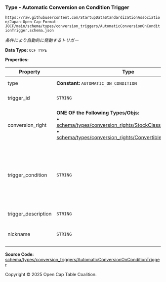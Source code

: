 ### Type - Automatic Conversion on Condition Trigger

`https://raw.githubusercontent.com/StartupDataStandardizationAssociation/Japan-Open-Cap-Format-JOCF/main/schema/types/conversion_triggers/AutomaticConversionOnConditionTrigger.schema.json`

_条件により自動的に発動するトリガー_

**Data Type:** `OCF TYPE`

**Properties:**

| Property            | Type                                                                                                                                                                                                                                                                                     | Description                            | Required   |
| ------------------- | ---------------------------------------------------------------------------------------------------------------------------------------------------------------------------------------------------------------------------------------------------------------------------------------- | -------------------------------------- | ---------- |
| type                | **Constant:** `AUTOMATIC_ON_CONDITION`                                                                                                                                                                                                                                                   | Scalar Constant                        | `REQUIRED` |
| trigger_id          | `STRING`                                                                                                                                                                                                                                                                                 | トリガーのID                                | `REQUIRED` |
| conversion_right    | **ONE OF the Following Types/Objs:**</br>&bull; [schema/types/conversion_rights/StockClassConversionRight](../conversion_rights/StockClassConversionRight.md)</br>&bull; [schema/types/conversion_rights/ConvertibleConversionRight](../conversion_rights/ConvertibleConversionRight.md) | トリガー条件を満たした場合に発動する転換権                  | `REQUIRED` |
| trigger_condition   | `STRING`                                                                                                                                                                                                                                                                                 | 変換が行われるためにどの条件が満たされなければならないかを説明する法的な文言 | `REQUIRED` |
| trigger_description | `STRING`                                                                                                                                                                                                                                                                                 | トリガーの説明                                | -          |
| nickname            | `STRING`                                                                                                                                                                                                                                                                                 | トリガーのニックネーム                            | -          |

**Source Code:** [schema/types/conversion_triggers/AutomaticConversionOnConditionTrigger](../../../../../schema/types/conversion_triggers/AutomaticConversionOnConditionTrigger.schema.json)

Copyright © 2025 Open Cap Table Coalition.
